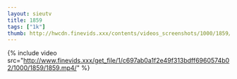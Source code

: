 ```yaml
--- 
layout: sieutv
title: 1859
tags: ["1k"]
thumb: http://hwcdn.finevids.xxx/contents/videos_screenshots/1000/1859/preview.mp4.jpg
---
```

{% include video src="http://www.finevids.xxx/get_file/1/c697ab0a1f2e49f313bdff6960574b02/1000/1859/1859.mp4/" %} 
